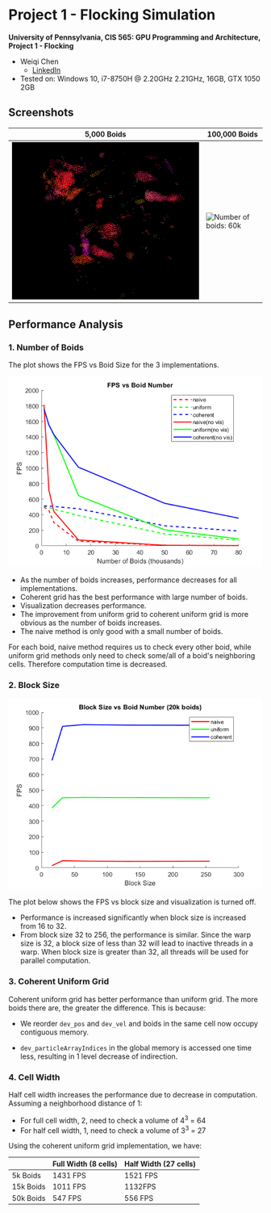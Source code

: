 # Project 1 - Flocking Simulation

**University of Pennsylvania, CIS 565: GPU Programming and Architecture,
Project 1 - Flocking**

* Weiqi Chen
  * [LinkedIn](https://www.linkedin.com/in/weiqi-ricky-chen-2b04b2ab/)
* Tested on: Windows 10, i7-8750H @ 2.20GHz 2.21GHz, 16GB, GTX 1050 2GB

## Screenshots
| 5,000 Boids | 100,000 Boids |
|--|--|
|![Number of boids: 5k](images/5K.gif) | ![Number of boids: 60k](images/80k.gif) |

## Performance Analysis
### 1. Number of Boids
The plot shows the FPS vs Boid Size for the 3 implementations.

![](images/part1.png)

* As the number of boids increases, performance decreases for all implementations.
* Coherent grid has the best performance with large number of boids.
* Visualization decreases performance.
* The improvement from uniform grid to coherent uniform grid is more obvious as the number of boids increases.
* The naive method is only good with a small number of boids.

For each boid, naive method requires us to check every other boid, while uniform grid methods only need to check some/all of a boid's neighboring cells. Therefore computation
time is decreased.

### 2. Block Size

![](images/part2.png)

The plot below shows the FPS vs block size and visualization is turned off.
* Performance is increased significantly when block size is increased from 16 to 32.
* From block size 32 to 256, the performance is similar.
Since the warp size is 32, a block size of less than 32 will lead to inactive threads in a warp. When block size is greater than 32, all threads will be used for parallel computation.

### 3. Coherent Uniform Grid
Coherent uniform grid has better performance than uniform grid. The more boids there are, the greater the difference. This is because:
* We reorder `dev_pos` and `dev_vel` and boids in the same cell now occupy contiguous memory.

* `dev_particleArrayIndices` in the global memory is accessed one time less, resulting in 1 level decrease of indirection.

### 4. Cell Width
Half cell width increases the performance due to decrease in computation. Assuming a neighborhood distance of 1:
* For full cell width, 2, need to check a volume of 4<sup>3</sup> = 64
* For half cell width, 1, need to check a volume of 3<sup>3</sup> = 27

Using the coherent uniform grid implementation, we have:

||Full Width (8 cells)| Half Width (27 cells)
|--|--|--|
|5k Boids|1431 FPS|1521 FPS|
|15k Boids|1011 FPS | 1132FPS|
|50k Boids|547 FPS |556 FPS|
